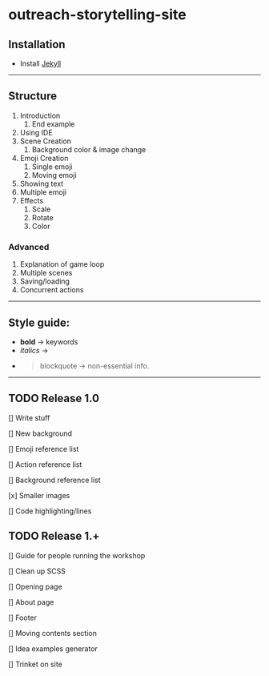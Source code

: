 # outreach-storytelling-site

## Installation

* Install [Jekyll](https://jekyllrb.com/docs/installation/)

---

## Structure

1. Introduction
    1. End example
2. Using IDE
3. Scene Creation
    1. Background color & image change
4. Emoji Creation
    1. Single emoji
    2. Moving emoji
5. Showing text
6. Multiple emoji
7. Effects
    1. Scale
    2. Rotate
    3. Color

### Advanced

1. Explanation of game loop
2. Multiple scenes
3. Saving/loading
4. Concurrent actions

---

## Style guide:

* **bold** -> keywords
* *italics* -> 
* > blockquote -> non-essential info.

---

## TODO Release 1.0

[] Write stuff

[] New background

[] Emoji reference list

[] Action reference list

[] Background reference list

[x] Smaller images

[] Code highlighting/lines


## TODO Release 1.+

[] Guide for people running the workshop

[] Clean up SCSS

[] Opening page

[] About page

[] Footer

[] Moving contents section

[] Idea examples generator

[] Trinket on site
